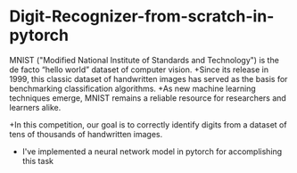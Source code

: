 # Digit-Recognizer-from-scratch-in-pytorch
MNIST ("Modified National Institute of Standards and Technology") is the de facto “hello world” dataset of computer vision.
+Since its release in 1999, this classic dataset of handwritten images has served as the basis for benchmarking classification algorithms.
+As new machine learning techniques emerge, MNIST remains a reliable resource for researchers and learners alike.

+In this competition, our goal is to correctly identify digits from a dataset of tens of thousands of handwritten images.
+ I've implemented a neural network model in pytorch for accomplishing this task
